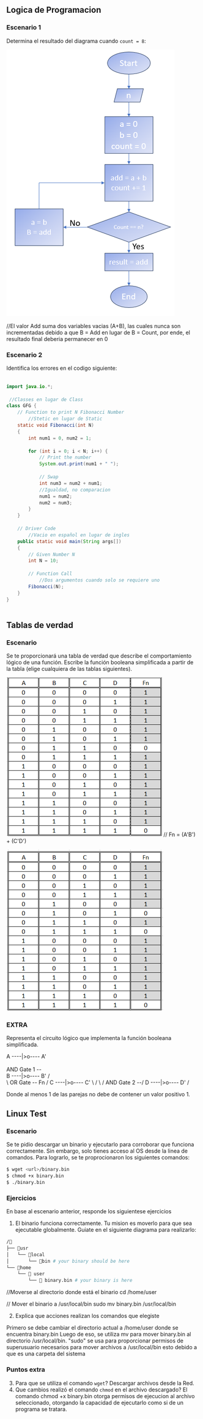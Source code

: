 ## Logica de Programacion
### Escenario 1

Determina el resultado del diagrama cuando `count = 8`:

![alt text]({BB21578D-8397-40C5-AE10-7B56070A9654}.png)

//El valor Add suma dos variables vacias (A+B), las cuales nunca son incrementadas debido a que B = Add en lugar de B = Count, por ende, el resultado final deberia permanecer en 0

### Escenario 2
Identifica los errores en el codigo siguiente:

```java 
 
import java.io.*;
 
 //Classes en lugar de Class
class GFG {
    // Function to print N Fibonacci Number
        //Stetic en lugar de Static
    static void Fibonacci(int N)
    {
        int num1 = 0, num2 = 1;
 
        for (int i = 0; i < N; i++) {
            // Print the number
            System.out.print(num1 + " ");
 
            // Swap
            int num3 = num2 + num1;
            //Igualdad, no comparacion
            num1 = num2;
            num2 = num3;
        }
    }
 
    // Driver Code
        //Vacio en español en lugar de ingles
    public static void main(String args[])
    {
        // Given Number N
        int N = 10;
 
        // Function Call
            //Dos argumentos cuando solo se requiere uno
        Fibonacci(N);
    }
}
 

```
## Tablas de verdad
### Escenario

Se te proporcionará una tabla de verdad que describe el comportamiento lógico de una función. Escribe la función booleana simplificada a partir de la tabla (elige cualquiera de las tablas siguientes).

![alt text]({77355949-BFCD-488F-9F10-056FC09D51A2}.png)
//
Fn = (A'B') + (C'D')

![alt text]({172EE564-64EE-45B2-A346-5CB2670B3D63}.png)

### EXTRA 
Representa el circuito lógico que implementa la función booleana simplificada.

   A ----|>o---- A' \
                       \
                        AND Gate 1 --\
   B ----|>o---- B' /                 \
                                         \ 
                                          OR Gate -- Fn
                                         /
   C ----|>o---- C' \                 /
                       \              /
                        AND Gate 2 --/
   D ----|>o---- D' /

Donde al menos 1 de las parejas no debe de contener un valor positivo 1.

## Linux Test

### Escenario
Se te pidio descargar un binario y ejecutarlo para corroborar que funciona correctamente. Sin embargo, solo tienes acceso al OS desde la linea de comandos. 
Para lograrlo, se te proprocionaron los siguientes comandos:


```bash
$ wget <url>/binary.bin
$ chmod +x binary.bin 
$ ./binary.bin
```

### Ejercicios

En base al escenario anterior, responde los siguientese ejercicios

1. El binario funciona correctamente. Tu mision es moverlo para que sea ejecutable globalmente. Guiate en el siguiente diagrama para realizarlo:

```bash
/📂
├── 📂usr 
│   └── 📁local 
│       └── 📁bin # your binary should be here
└── 📂home 
    └── 📁 user
        └── 📃 binary.bin # your binary is here
```
//Moverse al directorio donde está el binario
cd /home/user

// Mover el binario a /usr/local/bin
sudo mv binary.bin /usr/local/bin

2. Explica que acciones realizan los comandos que elegiste

Primero se debe cambiar el directorio actual a /home/user donde se encuentra binary.bin
Luego de eso, se utiliza mv para mover binary.bin al directorio /usr/local/bin. "sudo" se usa para proporcionar permisos de superusuario necesarios para mover archivos a /usr/local/bin esto debido a que es una carpeta del sistema

### Puntos extra
3. Para que se utiliza el comando `wget`?
Descargar archivos desde la Red.
4. Que cambios realizó el comando `chmod` en el archivo descargado?
El comando chmod +x binary.bin otorga permisos de ejecucion al archivo seleccionado, otorgando la capacidad de ejecutarlo como si de un programa se tratara.